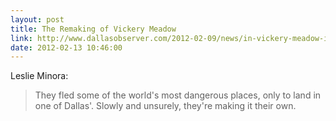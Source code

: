 ```yaml
---
layout: post
title: The Remaking of Vickery Meadow
link: http://www.dallasobserver.com/2012-02-09/news/in-vickery-meadow-it-s-a-small-and-cruel-and-violent-but-occasionally-not-altogether-hopeless-world/
date: 2012-02-13 10:46:00
---
```


Leslie Minora:
> They fled some of the world's most dangerous places, only to land in
> one of Dallas'. Slowly and unsurely, they're making it their own.
